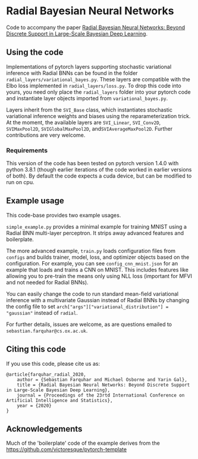 # Radial Bayesian Neural Networks
Code to accompany the paper [Radial Bayesian Neural Networks: Beyond Discrete Support in Large-Scale Bayesian Deep Learning](https://arxiv.org/abs/1907.00865).

## Using the code
Implementations of pytorch layers supporting stochastic variational inference with Radial BNNs can be found in the folder `radial_layers/variational_bayes.py`.
These layers are compatible with the Elbo loss implemented in `radial_layers/loss.py`.
To drop this code into yours, you need only place the `radial_layers` folder into your pytorch code and instantiate layer objects imported from `variational_bayes.py`.

Layers inherit from the `SVI_Base` class, which instantiates stochastic variational inference weights and biases using the reparameterization trick.
At the moment, the available layers are `SVI_Linear`, `SVI_Conv2D`, `SVIMaxPool2D`, `SVIGlobalMaxPool2D`, and`SVIAverageMaxPool2D`.
Further contributions are very welcome.

### Requirements
This version of the code has been tested on pytorch version 1.4.0 with python 3.8.1 (though earlier iterations of the code worked in earlier versions of both). By default the code expects a cuda device, but can be modified to run on cpu.

## Example usage
This code-base provides two example usages.

`simple_example.py` provides a minimal example for training MNIST using a Radial BNN multi-layer perceptron.
It strips away advanced features and boilerplate.

The more advanced example, `train.py` loads configuration files from `configs` and builds trainer, model, loss, and optimizer objects based on the configuration.
For example, you can see `config_cnn_mnist.json` for an example that loads and trains a CNN on MNIST.
This includes features like allowing you to pre-train the means only using NLL loss (important for MFVI and not needed for Radial BNNs).

You can easily change the code to run standard mean-field variational inference with a multivariate Gaussian instead of Radial BNNs by changing the config file to set `arch["args"]["variational_distribution"] = "gaussian"` instead of `radial`.

For further details, issues are welcome, as are questions emailed to `sebastian.farquhar@cs.ox.ac.uk`.

## Citing this code
If you use this code, please cite us as:
```
@article{farquhar_radial_2020,
    author = {Sebastian Farquhar and Michael Osborne and Yarin Gal},
    title = {Radial Bayesian Neural Networks: Beyond Discrete Support in Large-Scale Bayesian Deep Learning},
    journal = {Proceedings of the 23rtd International Conference on Artificial Intelligence and Statistics},
    year = {2020}
}
```

## Acknowledgements
Much of the 'boilerplate' code of the example derives from the https://github.com/victoresque/pytorch-template 